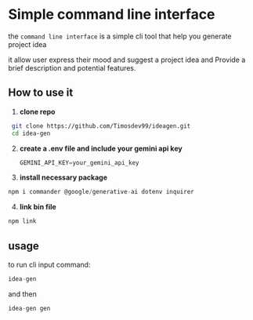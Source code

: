 # Simple command line interface   

the `command line interface` is a simple cli tool that help you generate project idea 

it allow user express their mood and suggest a project idea and Provide a brief description and potential features.

## How to use it 
1. **clone repo** 

```sh
 git clone https://github.com/Timosdev99/ideagen.git
 cd idea-gen
 ```

2. **create a .env file and include your gemini api key**
   ```js
   GEMINI_API_KEY=your_gemini_api_key
   ```

 3. **install necessary package**

```js
npm i commander @google/generative-ai dotenv inquirer
```


4. **link bin file**
```js
npm link
```

## usage

to run cli input command:

```js
idea-gen
```
and then 

```js
idea-gen gen
```
